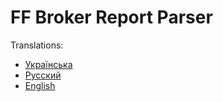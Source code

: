 # FF Broker Report Parser

Translations:

* [Українська](language/README_ua.md)
* [Русский](language/README_ru.md)
* [English](language/README_en.md)
